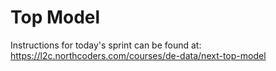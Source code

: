 # Top Model

Instructions for today's sprint can be found at: https://l2c.northcoders.com/courses/de-data/next-top-model
